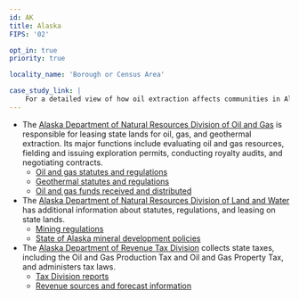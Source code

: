 ```yaml
---
id: AK
title: Alaska
FIPS: '02'

opt_in: true
priority: true

locality_name: 'Borough or Census Area'

case_study_link: |
    For a detailed view of how oil extraction affects communities in Alaska, read more about [North Slope Borough](/case-studies/north-slope/).
---
```

* The [Alaska Department of Natural Resources Division of Oil and Gas](http://dog.dnr.alaska.gov/index.htm) is responsible for leasing state lands for oil, gas, and geothermal extraction. Its major functions include evaluating oil and gas resources, fielding and issuing exploration permits, conducting royalty audits, and negotiating contracts.
  - [Oil and gas statutes and regulations](http://dog.dnr.alaska.gov/AboutUs/OGStatutes.htm)
  - [Geothermal statutes and regulations](http://dog.dnr.alaska.gov/AboutUs/GeothermalStatutes.htm)
  - [Oil and gas funds received and distributed](http://dog.dnr.alaska.gov/Royalty/Funds.htm#received)
* The [Alaska Department of Natural Resources Division of Land and Water](http://dnr.alaska.gov/mlw/index.htm) has additional information about statutes, regulations, and leasing on state lands.
  - [Mining regulations](http://dnr.alaska.gov/mlw/mining/sb175.pdf)
  - [State of Alaska mineral development policies](http://dnr.alaska.gov/mlw/mining/AK_MineralPolicy.pdf)
* The [Alaska Department of Revenue Tax Division](http://www.tax.alaska.gov/) collects state taxes, including the Oil and Gas Production Tax and Oil and Gas Property Tax, and administers tax laws.
  - [Tax Division reports](http://www.tax.alaska.gov/programs/reports.aspx)
  - [Revenue sources and forecast information](http://www.tax.alaska.gov/programs/sourcebook/index.aspx)
